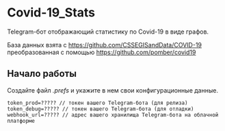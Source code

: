 # Covid-19_Stats

Telegram-бот отображающий статистику по Covid-19 в виде графов.

База данных взята с https://github.com/CSSEGISandData/COVID-19 преобразованная с помощью https://github.com/pomber/covid19


Начало работы
---------
Создайте файл *.prefs* и укажите в нем свои конфигурационные данные.
```
token_prod=????? // токен вашего Telegram-бота (для релиза)
token_debug=????? // токен вашего Telegram-бота (для отладки)
webhook_url=????? // адрес вашего хранилища Telegram-бота на облачной платформе
```
